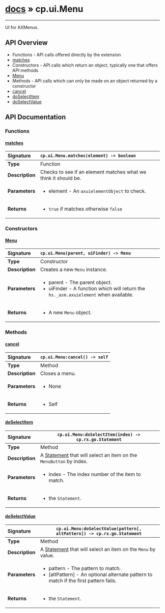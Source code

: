 # [docs](index.md) » cp.ui.Menu
---

UI for AXMenus.

## API Overview
* Functions - API calls offered directly by the extension
 * [matches](#matches)
* Constructors - API calls which return an object, typically one that offers API methods
 * [Menu](#menu)
* Methods - API calls which can only be made on an object returned by a constructor
 * [cancel](#cancel)
 * [doSelectItem](#doselectitem)
 * [doSelectValue](#doselectvalue)

## API Documentation

### Functions

#### [matches](#matches)
| <span style="float: left;">**Signature**</span> | <span style="float: left;">`cp.ui.Menu.matches(element) -> boolean` </span>                                                          |
| -----------------------------------------------------|---------------------------------------------------------------------------------------------------------|
| **Type**                                             | Function |
| **Description**                                      | Checks to see if an element matches what we think it should be. |
| **Parameters**                                       | <ul><li>element - An <code>axuielementObject</code> to check.</li></ul> |
| **Returns**                                          | <ul><li><code>true</code> if matches otherwise <code>false</code></li></ul> |

### Constructors

#### [Menu](#menu)
| <span style="float: left;">**Signature**</span> | <span style="float: left;">`cp.ui.Menu(parent, uiFinder) -> Menu` </span>                                                          |
| -----------------------------------------------------|---------------------------------------------------------------------------------------------------------|
| **Type**                                             | Constructor |
| **Description**                                      | Creates a new `Menu` instance. |
| **Parameters**                                       | <ul><li>parent - The parent object.</li><li>uiFinder - A function which will return the <code>hs._asm.axuielement</code> when available.</li></ul> |
| **Returns**                                          | <ul><li>A new <code>Menu</code> object.</li></ul> |

### Methods

#### [cancel](#cancel)
| <span style="float: left;">**Signature**</span> | <span style="float: left;">`cp.ui.Menu:cancel() -> self` </span>                                                          |
| -----------------------------------------------------|---------------------------------------------------------------------------------------------------------|
| **Type**                                             | Method |
| **Description**                                      | Closes a menu. |
| **Parameters**                                       | <ul><li>None</li></ul> |
| **Returns**                                          | <ul><li>Self</li></ul> |

#### [doSelectItem](#doselectitem)
| <span style="float: left;">**Signature**</span> | <span style="float: left;">`cp.ui.Menu:doSelectItem(index) -> cp.rx.go.Statement` </span>                                                          |
| -----------------------------------------------------|---------------------------------------------------------------------------------------------------------|
| **Type**                                             | Method |
| **Description**                                      | A [Statement](cp.rx.go.Statement.md) that will select an item on the `MenuButton` by index. |
| **Parameters**                                       | <ul><li>index - The index number of the item to match.</li></ul> |
| **Returns**                                          | <ul><li>the <code>Statement</code>.</li></ul> |

#### [doSelectValue](#doselectvalue)
| <span style="float: left;">**Signature**</span> | <span style="float: left;">`cp.ui.Menu:doSelectValue(pattern[, altPattern]) -> cp.rx.go.Statement` </span>                                                          |
| -----------------------------------------------------|---------------------------------------------------------------------------------------------------------|
| **Type**                                             | Method |
| **Description**                                      | A [Statement](cp.rx.go.Statement.md) that will select an item on the `Menu` by value. |
| **Parameters**                                       | <ul><li>pattern - The pattern to match.</li><li>[altPattern] - An optional alternate pattern to match if the first pattern fails.</li></ul> |
| **Returns**                                          | <ul><li>the <code>Statement</code>.</li></ul> |

